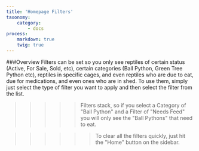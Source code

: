 ```yaml
---
title: 'Homepage Filters'
taxonomy:
    category:
        - docs
process:
    markdown: true
    twig: true
---
```


###Overview
Filters can be set so you only see reptiles of certain status (Active, For Sale, Sold, etc), certain categories (Ball Python, Green Tree Python etc), reptiles in specific cages, and even reptiles who are due to eat, due for medications, and even ones who are in shed. To use them, simply just select the type of filter you want to apply and then select the filter from the list.


>>>>> Filters stack, so if you select a Category of "Ball Python" and a Filter of "Needs Feed" you will only see the "Ball Pythons" that need to eat.

<!--
Separator
-->

>>>>>> To clear all the filters quickly, just hit the "Home" button on the sidebar.